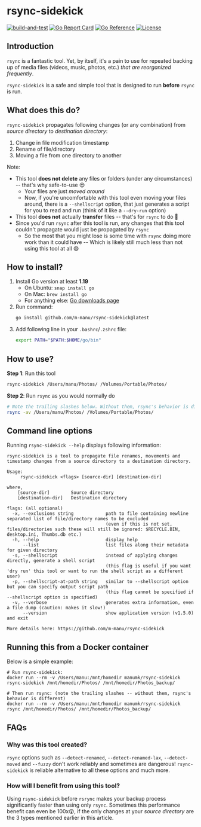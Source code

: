 # rsync-sidekick

[![build-and-test](https://github.com/m-manu/rsync-sidekick/actions/workflows/build-and-test.yml/badge.svg)](https://github.com/m-manu/rsync-sidekick/actions/workflows/build-and-test.yml)
[![Go Report Card](https://goreportcard.com/badge/github.com/m-manu/rsync-sidekick)](https://goreportcard.com/report/github.com/m-manu/rsync-sidekick)
[![Go Reference](https://pkg.go.dev/badge/github.com/m-manu/rsync-sidekick.svg)](https://pkg.go.dev/github.com/m-manu/rsync-sidekick)
[![License](https://img.shields.io/badge/License-Apache%202-blue.svg)](./LICENSE)

## Introduction

`rsync` is a fantastic tool. Yet, by itself, it's a pain to use for repeated backing up of media files (videos, music,
photos, etc.) _that are reorganized frequently_.

`rsync-sidekick` is a safe and simple tool that is designed to run **before** `rsync` is run.

## What does this do?

`rsync-sidekick` propagates following changes (or any combination) from _source directory_ to _destination directory_:

1. Change in file modification timestamp
2. Rename of file/directory
3. Moving a file from one directory to another

Note:

* This tool **does not delete** any files or folders (under any circumstances) -- that's why safe-to-use 😌
    * Your files are just _moved around_
    * Now, if you're uncomfortable with this tool even moving your files around, there is a `--shellscript` option, that
      just generates a script for you to read and run (think of it like a `--dry-run` option)
* This tool **does not** actually **transfer** files -- that's for `rsync` to do 🙂
* Since you'd run `rsync` after this tool is run, any changes that this tool couldn't propagate would just be propagated
  by `rsync`
    * So the most that you might lose is some time with `rsync` doing more work than it could have -- Which is likely
      still much less than not using this tool at all 😄

## How to install?

1. Install Go version at least **1.19**
    * On Ubuntu: `snap install go`
    * On Mac: `brew install go`
    * For anything else: [Go downloads page](https://go.dev/dl/)
2. Run command:
   ```bash
   go install github.com/m-manu/rsync-sidekick@latest
   ```
3. Add following line in your `.bashrc`/`.zshrc` file:
   ```bash
   export PATH="$PATH:$HOME/go/bin"
   ```

## How to use?

**Step 1**: Run this tool

```bash
rsync-sidekick /Users/manu/Photos/ /Volumes/Portable/Photos/
```

**Step 2**: Run `rsync` as you would normally do

```bash
# Note the trailing slashes below. Without them, rsync's behavior is different!
rsync -av /Users/manu/Photos/ /Volumes/Portable/Photos/ 
```

## Command line options

Running `rsync-sidekick --help` displays following information:

```
rsync-sidekick is a tool to propagate file renames, movements and timestamp changes from a source directory to a destination directory.

Usage:
	 rsync-sidekick <flags> [source-dir] [destination-dir]

where,
	[source-dir]        Source directory
	[destination-dir]   Destination directory

flags: (all optional)
  -x, --exclusions string            path to file containing newline separated list of file/directory names to be excluded
                                     (even if this is not set, files/directories such these will still be ignored: $RECYCLE.BIN, desktop.ini, Thumbs.db etc.)
  -h, --help                         display help
      --list                         list files along their metadata for given directory
  -s, --shellscript                  instead of applying changes directly, generate a shell script
                                     (this flag is useful if you want 'dry run' this tool or want to run the shell script as a different user)
  -p, --shellscript-at-path string   similar to --shellscript option but you can specify output script path
                                     (this flag cannot be specified if --shellscript option is specified)
  -v, --verbose                      generates extra information, even a file dump (caution: makes it slow!)
      --version                      show application version (v1.5.0) and exit

More details here: https://github.com/m-manu/rsync-sidekick
```

## Running this from a Docker container

Below is a simple example:

```shell
# Run rsync-sidekick:
docker run --rm -v /Users/manu:/mnt/homedir manumk/rsync-sidekick rsync-sidekick /mnt/homedir/Photos/ /mnt/homedir/Photos_backup/

# Then run rsync: (note the trailing slashes -- without them, rsync's behavior is different)
docker run --rm -v /Users/manu:/mnt/homedir manumk/rsync-sidekick rsync /mnt/homedir/Photos/ /mnt/homedir/Photos_backup/
```

## FAQs

### Why was this tool created?

`rsync` options such as `--detect-renamed`, `--detect-renamed-lax`, `--detect-moved` and `--fuzzy` don't work reliably
and sometimes are dangerous! `rsync-sidekick` is reliable alternative to all these options and much more.

### How will I benefit from using this tool?

Using `rsync-sidekick` before `rsrync` makes your backup process significantly faster than using only `rsync`. Sometimes
this performance benefit can even be 100x😲, if the only changes at your _source directory_ are the 3 types mentioned
earlier in this article.
